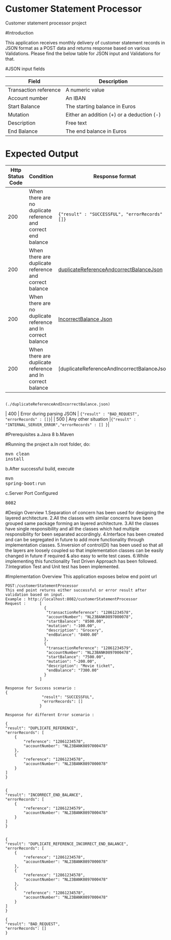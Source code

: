 # Customer Statement Processor
Customer statement processor project

#Introduction

This application receives monthly delivery of customer statement records in JSON format as a POST data and returns response based on various Validations.
Please find the below table for JSON input and Validations for that.

#JSON input fields

| Field                  | Description                                      | 
|------------------------|------------------------------------------------- |
| Transaction reference  | A numeric value                                  |
| Account number         | An IBAN                                          |
| Start Balance          | The starting balance in Euros                    |
| Mutation               | Either an addition (+) or a deduction (-)        |
| Description            | Free text                                        |
| End Balance            | The end balance in Euros                         |

# Expected Output

| Http Status Code  | Condition                                                         |  Response format |
|---                |---                                                                |---               |
| 200               | When there are no duplicate reference and correct end balance     | `{"result" : "SUCCESSFUL", "errorRecords" : []}`|
| 200               | When there are duplicate reference and correct balance            |[duplicateReferenceAndcorrectBalanceJson](./duplicateReferenceAndcorrectBalance)
| 200               | When there are no duplicate reference and In correct balance      |[IncorrectBalance Json](./IncorrectBalance.json)|
| 200               | When there are duplicate reference and In correct balance         |[duplicateReferenceAndIncorrectBalanceJson]
                                                                                          (./duplicateReferenceAndIncorrectBalance.json)
| 400               | Error during parsing JSON                                         | `{"result" : "BAD_REQUEST", "errorRecords" : []}`|
| 500               | Any other situation                                               |`{"result" : "INTERNAL_SERVER_ERROR","errorRecords" : [] }`|

#Prerequisites
a.Java 8
b.Maven

#Running the project
a.In root folder, do:<pre>mvn clean install</pre>
b.After successful build, execute <pre>mvn spring-boot:run</pre>
c.Server Port Configured <pre>8082</pre>

#Design Overview
1.Separation of concern has been used for designing the layered architecture.
2.All the classes with similar concerns have been grouped same package forming an layered architecture.
3.All the classes have single responsibility and all the classes which had multiple responsibility for been separated accordingly.
4.Interface has been created and can be segregated in future to add more functionality through implementation classes.
5.Inversion of control(DI) has been used so that all the layers are loosely coupled so that implementation classes can be easily changed in future if required & also easy to     write test cases.
6.While implementing this functionality Test Driven Approach has been followed.
7.Integration Test and Unit test has been implemented.

#Implementation Overview
This application exposes below end point url

    POST:/customerStatementProcessor	
    This end point returns either successful or error result after validation based on input.
    Example : http://localhost:8082/customerStatementProcessor
    Request :      [
                     {
                      "transactionReference": "12861234578",
                      "accountNumber": "NL23BANK0897000078",
                      "startBalance": "8500.00",
                      "mutation": "-100.00",
                      "description": "Grocery",
                      "endBalance": "8400.00"
                     },
                     {
                      "transactionReference": "12861234579",
                      "accountNumber": "NL23BANK0897000478",
                      "startBalance": "7500.00",
                      "mutation": "-200.00",
                      "description": "Movie ticket",
                      "endBalance": "7300.00"
                     }
                   ]
                   
    Response for Success scenario : 
    {
                    "result": "SUCCESSFUL",
                    "errorRecords": []
                   }
                   
    Response for different Error scenario : 
    
    {
    "result": "DUPLICATE_REFERENCE",
    "errorRecords": [
        {
            "reference": "12861234578",
            "accountNumber": "NL23BANK0897000478"
        },
        {
            "reference": "12861234578",
            "accountNumber": "NL23BANK0897000078"
        }
    ]
    }    
    
    
    {
    "result": "INCORRECT_END_BALANCE",
    "errorRecords": [
        {
            "reference": "12861234579",
            "accountNumber": "NL23BANK0897000478"
        }
    ]
    }
    
    
    {
    "result": "DUPLICATE_REFERENCE_INCORRECT_END_BALANCE",
    "errorRecords": [
        {
            "reference": "12861234578",
            "accountNumber": "NL23BANK0897000078"
        },
        {
            "reference": "12861234578",
            "accountNumber": "NL23BANK0897000478"
        },
        {
            "reference": "12861234578",
            "accountNumber": "NL23BANK0897000478"
        }
    ]
    }          
    
    {
    "result": "BAD_REQUEST",
    "errorRecords": []
    }
                   


